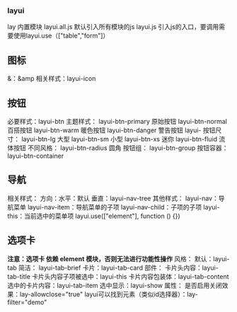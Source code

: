 ### layui
lay 内置模块
layui.all.js 默认引入所有模块的js
layui.js 引入js的入口，要调用需要使用layui.use（["table","form"]） 
## 图标
&：&amp
相关样式：layui-icon
## 按钮
必要样式：layui-btn
主题样式：
layui-btn-primary  原始按钮
layui-btn-normal 百搭按钮
layui-btn-warm 暖色按钮
layui-btn-danger 警告按钮
layui-
按钮尺寸：
 layui-btn-lg 大型
layui-btn-sm 小型
layui-btn-xs 迷你
layui-btn-fluid 流体按钮
不同风格：
layui-btn-radius 圆角
按钮组：
layui-btn-group
按钮容器：layui-btn-container
## 导航
相关样式：
     方向：水平：默认
           垂直：layui-nav-tree
其他样式：
     layui-nav：导航菜单
     layui-nav-item：导航菜单的子项
     layui-nav-child：子项的子项
     layui-this：当前选中的菜单项
 layui.use(["element"], function () {})
 ## 选项卡
 **注意：选项卡 依赖 element 模块，否则无法进行功能性操作**
 风格：
    默认：layui-tab
    简洁： layui-tab-brief
    卡片：layui-tab-card
部件：
    卡片头内容：layui-tab-title
    卡片头内容子项被选中：layui-this
    卡片内容包装体：layui-tab-content
    选中的卡片内容：layui-tab-item
    选中显示：layui-show
属性：
     是否启用关闭效果：lay-allowclose="true"
     layui可以找到元素（类似id选择器）：lay-filter="demo"

